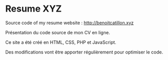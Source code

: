 # Resume XYZ
Source code of my resume website : http://benoitcatillon.xyz

Présentation du code source de mon CV en ligne.

Ce site a été créé en HTML, CSS, PHP et JavaScript.

Des modifications vont être apporter régulièrement pour optimiser le code.